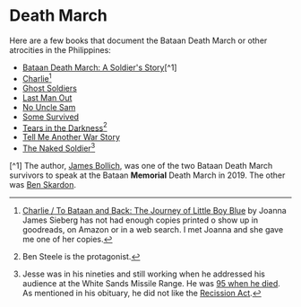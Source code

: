 # Death March

Here are a few books that document the Bataan Death March or other atrocities in the Philippines:

* [Bataan Death March: A Soldier's Story](https://www.goodreads.com/book/show/693429.Bataan_Death_March)[^1]
* [Charlie](https://www.currentargus.com/story/life/2015/11/10/familys-legacy-immortalized-book/75261288/)[^2]
* [Ghost Soldiers](https://www.goodreads.com/book/show/94799.Ghost_Soldiers)
* [Last Man Out](https://www.goodreads.com/book/show/572131.Last_Man_Out)
* [No Uncle Sam](https://www.goodreads.com/book/show/1493007.No_Uncle_Sam)
* [Some Survived](https://www.goodreads.com/book/show/693426.Some_Survived)
* [Tears in the Darkness](https://www.goodreads.com/book/show/6455003-tears-in-the-darkness)[^3]
* [Tell Me Another War Story](https://www.goodreads.com/book/show/30055478-tell-me-another-war-story)
* [The Naked Soldier](https://www.goodreads.com/book/show/29506650-the-naked-soldier)[^4]

[^1] The author, [James
Bollich](https://www.youtube.com/watch?v=u0HD6eEcViU), was one of the
two Bataan Death March survivors to speak at the Bataan **Memorial**
Death March in 2019. The other was [Ben
Skardon](https://www.youtube.com/watch?v=EgovVp4pM70).

[^2]: <u>Charlie / To Bataan and Back: The Journey of Little Boy
Blue</u> by Joanna James Sieberg has not had enough copies printed
o show up in goodreads, on Amazon or in a web search.   I
met Joanna and she gave me one of her copies.

[^3]: Ben Steele is the protagonist.

[^4]: Jesse was in his nineties and still working when he addressed
his audience at the White Sands Missile Range. He was [95 when he
died](https://www.nbcnews.com/news/asian-america/filipino-wwii-veterans-advocate-survivor-bataan-death-march-falls-cancer-n558256). As
mentioned in his obituary, he did not like the [Recission
Act](https://en.wikipedia.org/wiki/Rescission_Act_of_1946).
